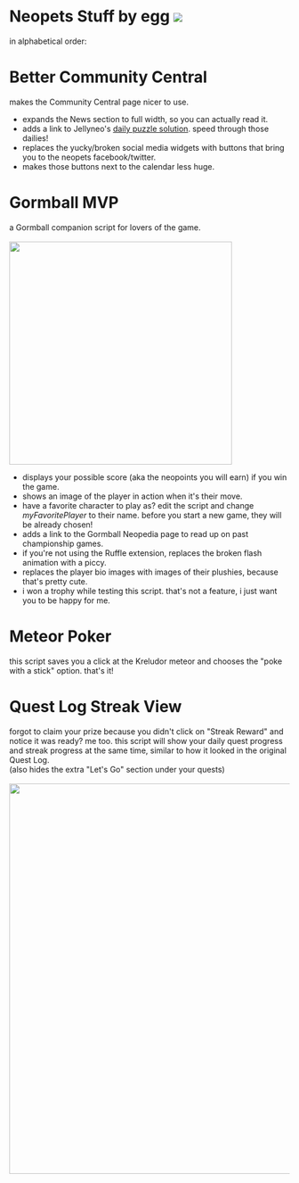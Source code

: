 # Neopets Stuff by egg <img src="https://images.neopets.com/community/hub/calendar/events/ixi.png">
in alphabetical order:

# Better Community Central
makes the Community Central page nicer to use.
* expands the News section to full width, so you can actually read it.
* adds a link to Jellyneo's <a href="https://www.jellyneo.net/?go=dailypuzzle">daily puzzle solution</a>. speed through those dailies!
* replaces the yucky/broken social media widgets with buttons that bring you to the neopets facebook/twitter.
* makes those buttons next to the calendar less huge.

# Gormball MVP
a Gormball companion script for lovers of the game.<br><br>
<img width="400px" height="auto" src="https://i.imgur.com/4pe2a4j.png"><br>
* displays your possible score (aka the neopoints you will earn) if you win the game.
* shows an image of the player in action when it's their move.
* have a favorite character to play as? edit the script and change <i>myFavoritePlayer</i> to their name. before you start a new game, they will be already chosen!
* adds a link to the Gormball Neopedia page to read up on past championship games.
* if you're not using the Ruffle extension, replaces the broken flash animation with a piccy.
* replaces the player bio images with images of their plushies, because that's pretty cute.
* i won a trophy while testing this script. that's not a feature, i just want you to be happy for me.

# Meteor Poker
this script saves you a click at the Kreludor meteor and chooses the "poke with a stick" option. that's it!

# Quest Log Streak View
forgot to claim your prize because you didn't click on "Streak Reward" and notice it was ready? me too. this script will show your daily quest progress and streak progress at the same time, similar to how it looked in the original Quest Log.<br>(also hides the extra "Let's Go" section under your quests)<br><br>
<img width="700px" height="auto" src="https://i.imgur.com/y8qBOKB.png"><br><br>
